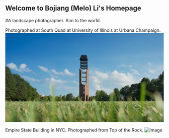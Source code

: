 ## Welcome to Bojiang (Melo) Li's Homepage

#A landscape photographer. Aim to the world.

Photographed at South Quad at University of Illinois at Urbana Champaign.
![Image](https://github.com/bojiang3/bojiang3/blob/main/UIUC%20South%20Quad.jpg)

Empire State Building in NYC. Photographed from Top of the Rock.
![Image](https://github.com/bojiang3/bojiang3.github.io/blob/main/IMG_6884.jpg)

